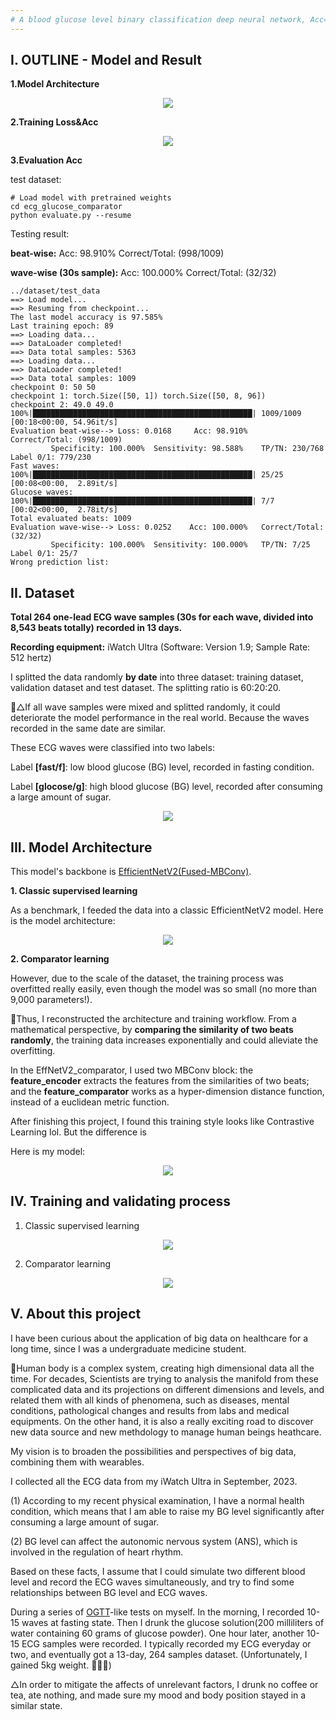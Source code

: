 ```yaml
---
# A blood glucose level binary classification deep neural network, Acc=100%
---
```


## I. OUTLINE - Model and Result

**1.Model Architecture**

<div align="center">

<img src="https://github.com/Jiazxu/ecg_glucose_comparator/blob/master/description/comparator_learning.png">
</div>

**2.Training Loss&Acc**

<div align="center">

<img src="https://github.com/Jiazxu/ecg_glucose_comparator/blob/master/checkpoint/effnetv2_ecg_comparator_v5_l_xxxs_20240111_epoch100_4e-3/effnetv2_ecg_comparator_v5_l_xxxs_20240111_epoch100_4e-3.png">
</div>

**3.Evaluation Acc**

test dataset:

```terminal
# Load model with pretrained weights
cd ecg_glucose_comparator
python evaluate.py --resume
```

Testing result:

**beat-wise:** Acc: 98.910% Correct/Total: (998/1009)

**wave-wise (30s sample):** Acc: 100.000% Correct/Total: (32/32)

```terminal
../dataset/test_data
==> Load model...
==> Resuming from checkpoint...
The last model accuracy is 97.585%
Last training epoch: 89
==> Loading data...
==> DataLoader completed!
==> Data total samples: 5363
==> Loading data...
==> DataLoader completed!
==> Data total samples: 1009
checkpoint 0: 50 50
checkpoint 1: torch.Size([50, 1]) torch.Size([50, 8, 96])
checkpoint 2: 49.0 49.0
100%|█████████████████████████████████████████████████| 1009/1009 [00:18<00:00, 54.96it/s]
Evaluation beat-wise--> Loss: 0.0168     Acc: 98.910%    Correct/Total: (998/1009)
         Specificity: 100.000%  Sensitivity: 98.588%    TP/TN: 230/768  Label 0/1: 779/230
Fast waves:
100%|█████████████████████████████████████████████████| 25/25 [00:08<00:00,  2.89it/s]
Glucose waves:
100%|█████████████████████████████████████████████████| 7/7 [00:02<00:00,  2.78it/s]
Total evaluated beats: 1009
Evaluation wave-wise--> Loss: 0.0252    Acc: 100.000%   Correct/Total: (32/32)
         Specificity: 100.000%  Sensitivity: 100.000%   TP/TN: 7/25     Label 0/1: 25/7
Wrong prediction list:
```

## II. Dataset

**Total 264 one-lead ECG wave samples (30s for each wave, divided into 8,543 beats totally) recorded in 13 days.**

**Recording equipment:** iWatch Ultra (Software: Version 1.9; Sample Rate: 512 hertz)

I splitted the data randomly **by date** into three dataset: training dataset, validation dataset and test dataset. The splitting ratio is 60:20:20.

🤔△If all wave samples were mixed and splitted randomly, it could deteriorate the model performance in the real world. Because the waves recorded in the same date are similar.

These ECG waves were classified into two labels:

Label **[fast/f]**: low blood glucose (BG) level, recorded in fasting condition.

Label **[glocose/g]**: high blood glucose (BG) level, recorded after consuming a large amount of sugar.

<div align="center">

<img src="https://github.com/Jiazxu/ecg_glucose_comparator/blob/master/dataset/example.png">

</div>

## III. Model Architecture

This model's backbone is [EfficientNetV2(Fused-MBConv)](https://github.com/d-li14/efficientnetv2.pytorch/blob/main/effnetv2.py).

**1. Classic supervised learning**

As a benchmark, I feeded the data into a classic EfficientNetV2 model.
Here is the model architecture:

<div align="center">

<img src="https://github.com/Jiazxu/ecg_glucose_comparator/blob/master/description/supervised_learning.png">
</div>

**2. Comparator learning**

However, due to the scale of the dataset, the training process was overfitted really easily, even though the model was so small (no more than 9,000 parameters!).

🤔Thus, I reconstructed the architecture and training workflow. From a mathematical perspective, by **comparing the similarity of two beats randomly**, the training data increases exponentially and could alleviate the overfitting.

In the EffNetV2_comparator, I used two MBConv block: the **feature_encoder** extracts the features from the similarities of two beats; and the **feature_comparator** works as a hyper-dimension distance function, instead of a euclidean metric function.

After finishing this project, I found this training style looks like Contrastive Learning lol. But the difference is

Here is my model:

<div align="center">

<img src="https://github.com/Jiazxu/ecg_glucose_comparator/blob/master/description/comparator_learning.png">

</div>

## IV. Training and validating process

1. Classic supervised learning

<div align="center">

<img src="https://github.com/Jiazxu/ecg_glucose_comparator/blob/master/checkpoint/effnetv2_ecg_l_xxxs_20240111_epoch150_1e-4/effnetv2_ecg_l_xxxs_20240111_epoch150_1e-4.png">

</div>

2. Comparator learning

<div align="center">

<img src="https://github.com/Jiazxu/ecg_glucose_comparator/blob/master/checkpoint/effnetv2_ecg_comparator_v5_l_xxxs_20240111_epoch100_4e-3/effnetv2_ecg_comparator_v5_l_xxxs_20240111_epoch100_4e-3.png">
</div>

## V. About this project

I have been curious about the application of big data on healthcare for a long time, since I was a undergraduate medicine student.

🤔Human body is a complex system, creating high dimensional data all the time. For decades, Scientists are trying to analysis the manifold from these complicated data and its projections on different dimensions and levels, and related them with all kinds of phenomena, such as diseases, mental conditions, pathological changes and results from labs and medical equipments. On the other hand, it is also a really exciting road to discover new data source and new methdology to manage human beings heathcare.

My vision is to broaden the possibilities and perspectives of big data, combining them with wearables.

I collected all the ECG data from my iWatch Ultra in September, 2023.

(1) According to my recent physical examination, I have a normal health condition, which means that I am able to raise my BG level significantly after consuming a large amount of sugar.

(2) BG level can affect the autonomic nervous system (ANS), which is involved in the regulation of heart rhythm.

Based on these facts, I assume that I could simulate two different blood level and record the ECG waves simultaneously, and try to find some relationships between BG level and ECG waves.

During a series of [OGTT](https://www.mayoclinic.org/tests-procedures/glucose-tolerance-test/about/pac-20394296)-like tests on myself. In the morning, I recorded 10-15 waves at fasting state. Then I drunk the glucose solution(200 milliliters of water containing 60 grams of glucose powder). One hour later, another 10-15 ECG samples were recorded. I typically recorded my ECG everyday or two, and eventually got a 13-day, 264 samples dataset. (Unfortunately, I gained 5kg weight. 🤣🤣🤣)

△In order to mitigate the affects of unrelevant factors, I drunk no coffee or tea, ate nothing, and made sure my mood and body position stayed in a similar state.
